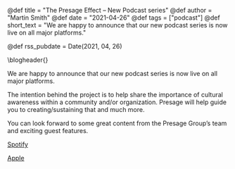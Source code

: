 @def title = "The Presage Effect – New Podcast series"
@def author = "Martin Smith"
@def date = "2021-04-26"
@def tags = ["podcast"]
@def short_text = "We are happy to announce that our new podcast series is now live on all major platforms."

@def rss_pubdate = Date(2021, 04, 26)

\blogheader{}

We are happy to announce that our new podcast series is now live on all major platforms.

The intention behind the project is to help share the importance of cultural awareness within a community and/or organization. Presage will help guide you to creating/sustaining that and much more.

You can look forward to some great content from the Presage Group’s team and exciting guest features.

[Spotify](https://open.spotify.com/show/7MXRyA74IZ53QtzDUfjgMj?si=ywUb3pJ-STq2tUJmhR1m6g)

[Apple](https://podcasts.apple.com/ca/podcast/the-presage-effect/id1559785228)
